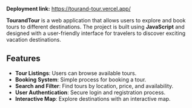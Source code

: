 **Deployment link:** https://tourand-tour.vercel.app/

**TourandTour** is a web application that allows users to explore and book tours to different destinations. The project is built using **JavaScript** and designed with a user-friendly interface for travelers to discover exciting vacation destinations.

## Features

- **Tour Listings**: Users can browse available tours.
- **Booking System**: Simple process for booking a tour.
- **Search and Filter**: Find tours by location, price, and availability.
- **User Authentication**: Secure login and registration process.
- **Interactive Map**: Explore destinations with an interactive map.
